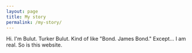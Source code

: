 ```yaml
---
layout: page
title: My story
permalink: /my-story/
---
```


Hi. I'm Bulut. Turker Bulut. Kind of like "Bond. James Bond." Except... I am real. So is this website.